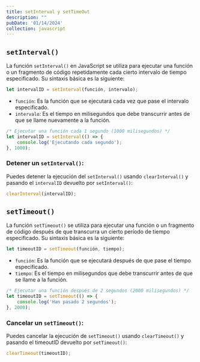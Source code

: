 ```yaml
---
title: setInterval y setTimeOut
description: ""
pubDate: '01/14/2024'
collection: javascript
---
```


## `setInterval()`

La función `setInterval()` en JavaScript se utiliza para ejecutar una función o un fragmento de código repetidamente cada cierto intervalo de tiempo especificado. Su sintaxis básica es la siguiente:

```javascript
let intervalID = setInterval(función, intervalo);
```

* `función`: Es la función que se ejecutará cada vez que pase el intervalo especificado.
* `intervalo`: Es el tiempo en milisegundos que debe transcurrir antes de que se llame nuevamente a la función.

```javascript
/* Ejecutar una función cada 1 segundo (1000 milisegundos) */
let intervalID = setInterval(() => {
    console.log('Ejecutando cada segundo');
}, 1000);
```

### Detener un `setInterval()`:

Puedes detener la ejecución del `setInterval()` usando `clearInterval()` y pasando el `intervalID` devuelto por `setInterval()`:

```javascript
clearInterval(intervalID);
```

## `setTimeout()`

La función `setTimeout()` se utiliza para ejecutar una función o un fragmento de código después de que transcurra un cierto período de tiempo especificado. Su sintaxis básica es la siguiente:

```javascript
let timeoutID = setTimeout(función, tiempo);
```

* `función`: Es la función que se ejecutará después de que pase el tiempo especificado.
* `tiempo`: Es el tiempo en milisegundos que debe transcurrir antes de que se llame a la función.

```javascript
/* Ejecutar una función después de 2 segundos (2000 milisegundos) */
let timeoutID = setTimeout(() => {
    console.log('Han pasado 2 segundos');
}, 2000);
```

### Cancelar un `setTimeout()`:

Puedes cancelar la ejecución de `setTimeout()` usando `clearTimeout()` y pasando el timeoutID devuelto por `setTimeout()`:

```javascript
clearTimeout(timeoutID);
```





